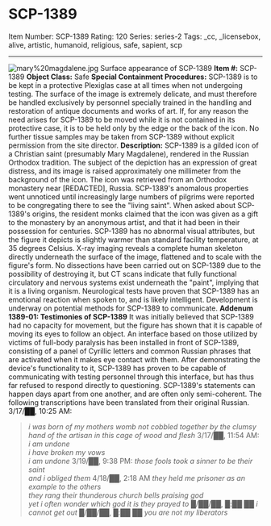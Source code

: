 # SCP-1389
Item Number: SCP-1389
Rating: 120
Series: series-2
Tags: _cc, _licensebox, alive, artistic, humanoid, religious, safe, sapient, scp

---

![mary%20magdalene.jpg](https://scp-wiki.wdfiles.com/local--files/scp-1389/mary%20magdalene.jpg)
Surface appearance of SCP-1389
**Item #:** SCP-1389
**Object Class:** Safe
**Special Containment Procedures:** SCP-1389 is to be kept in a protective Plexiglas case at all times when not undergoing testing. The surface of the image is extremely delicate, and must therefore be handled exclusively by personnel specially trained in the handling and restoration of antique documents and works of art. If, for any reason the need arises for SCP-1389 to be moved while it is not contained in its protective case, it is to be held only by the edge or the back of the icon.
No further tissue samples may be taken from SCP-1389 without explicit permission from the site director.
**Description:** SCP-1389 is a gilded icon of a Christian saint (presumably Mary Magdalene), rendered in the Russian Orthodox tradition. The subject of the depiction has an expression of great distress, and its image is raised approximately one millimeter from the background of the icon.
The icon was retrieved from an Orthodox monastery near [REDACTED], Russia. SCP-1389's anomalous properties went unnoticed until increasingly large numbers of pilgrims were reported to be congregating there to see the "living saint". When asked about SCP-1389's origins, the resident monks claimed that the icon was given as a gift to the monastery by an anonymous artist, and that it had been in their possession for centuries.
SCP-1389 has no abnormal visual attributes, but the figure it depicts is slightly warmer than standard facility temperature, at 35 degrees Celsius. X-ray imaging reveals a complete human skeleton directly underneath the surface of the image, flattened and to scale with the figure's form.
No dissections have been carried out on SCP-1389 due to the possibility of destroying it, but CT scans indicate that fully functional circulatory and nervous systems exist underneath the "paint", implying that it is a living organism. Neurological tests have proven that SCP-1389 has an emotional reaction when spoken to, and is likely intelligent. Development is underway on potential methods for SCP-1389 to communicate.
**Addenum 1389-01: Testimonies of SCP-1389**
It was initially believed that SCP-1389 had no capacity for movement, but the figure has shown that it is capable of moving its eyes to follow an object. An interface based on those utilized by victims of full-body paralysis has been installed in front of SCP-1389, consisting of a panel of Cyrillic letters and common Russian phrases that are activated when it makes eye contact with them. After demonstrating the device's functionality to it, SCP-1389 has proven to be capable of communicating with testing personnel through this interface, but has thus far refused to respond directly to questioning. SCP-1389's statements can happen days apart from one another, and are often only semi-coherent. The following transcriptions have been translated from their original Russian.
3/17/██, 10:25 AM:
> _i was born of my mothers womb not cobbled together by the clumsy hand of the artisan in this cage of wood and flesh_
3/17/██, 11:54 AM:
> _i am undone_  
>  _i have broken my vows_  
>  _i am undone_
3/19/██, 9:38 PM:
> _those fools took a sinner to be their saint_  
>  _and i obliged them_
4/18/██, 2:18 AM
> _they held me prisoner as an example to the others_  
>  _they rang their thunderous church bells praising god_  
>  _yet i often wonder which god it is they prayed to_
█/██/██, █:██ ██
> _i cannot get out_
█/██/██, █:██ ██
> _you are not my liberators_